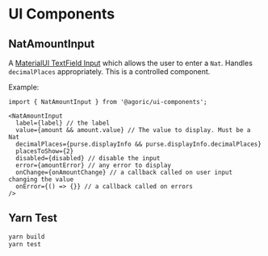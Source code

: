 # UI Components

## NatAmountInput

A [MaterialUI TextField
Input](https://material-ui.com/api/text-field/) which allows the user
to enter a `Nat`. Handles `decimalPlaces` appropriately. This is a
controlled component.

Example:

```
import { NatAmountInput } from '@agoric/ui-components';

<NatAmountInput
  label={label} // the label
  value={amount && amount.value} // The value to display. Must be a Nat
  decimalPlaces={purse.displayInfo && purse.displayInfo.decimalPlaces}
  placesToShow={2}
  disabled={disabled} // disable the input
  error={amountError} // any error to display
  onChange={onAmountChange} // a callback called on user input changing the value
  onError={() => {}} // a callback called on errors
/>
```

## Yarn Test

```sh
yarn build
yarn test
```